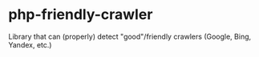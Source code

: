 # php-friendly-crawler
Library that can (properly) detect "good"/friendly crawlers (Google, Bing, Yandex, etc.)
